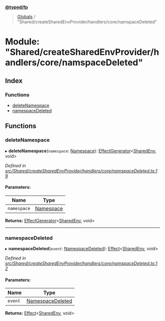 **[@typed/fp](../README.md)**

> [Globals](../globals.md) / "Shared/createSharedEnvProvider/handlers/core/namspaceDeleted"

# Module: "Shared/createSharedEnvProvider/handlers/core/namspaceDeleted"

## Index

### Functions

* [deleteNamespace](_shared_createsharedenvprovider_handlers_core_namspacedeleted_.md#deletenamespace)
* [namespaceDeleted](_shared_createsharedenvprovider_handlers_core_namspacedeleted_.md#namespacedeleted)

## Functions

### deleteNamespace

▸ **deleteNamespace**(`namespace`: [Namespace](_shared_core_model_namespace_.namespace.md)): [EffectGenerator](_effect_effect_.md#effectgenerator)\<[SharedEnv](../interfaces/_shared_core_services_sharedenv_.sharedenv.md), void>

*Defined in [src/Shared/createSharedEnvProvider/handlers/core/namspaceDeleted.ts:19](https://github.com/TylorS/typed-fp/blob/f27ba3e/src/Shared/createSharedEnvProvider/handlers/core/namspaceDeleted.ts#L19)*

#### Parameters:

Name | Type |
------ | ------ |
`namespace` | [Namespace](_shared_core_model_namespace_.namespace.md) |

**Returns:** [EffectGenerator](_effect_effect_.md#effectgenerator)\<[SharedEnv](../interfaces/_shared_core_services_sharedenv_.sharedenv.md), void>

___

### namespaceDeleted

▸ **namespaceDeleted**(`event`: [NamespaceDeleted](_shared_core_events_namespaceevent_.namespacedeleted.md)): [Effect](_effect_effect_.effect.md)\<[SharedEnv](../interfaces/_shared_core_services_sharedenv_.sharedenv.md), void>

*Defined in [src/Shared/createSharedEnvProvider/handlers/core/namspaceDeleted.ts:12](https://github.com/TylorS/typed-fp/blob/f27ba3e/src/Shared/createSharedEnvProvider/handlers/core/namspaceDeleted.ts#L12)*

#### Parameters:

Name | Type |
------ | ------ |
`event` | [NamespaceDeleted](_shared_core_events_namespaceevent_.namespacedeleted.md) |

**Returns:** [Effect](_effect_effect_.effect.md)\<[SharedEnv](../interfaces/_shared_core_services_sharedenv_.sharedenv.md), void>
